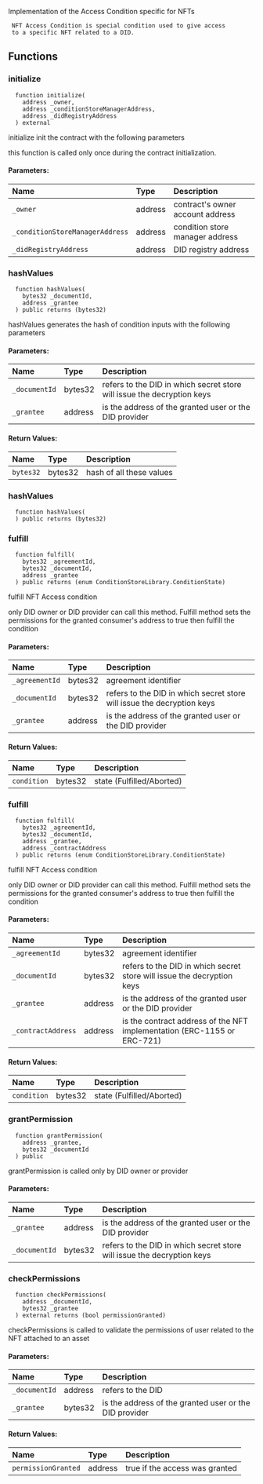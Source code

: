 
Implementation of the Access Condition specific for NFTs

     NFT Access Condition is special condition used to give access 
     to a specific NFT related to a DID.

## Functions
### initialize
```solidity
  function initialize(
    address _owner,
    address _conditionStoreManagerAddress,
    address _didRegistryAddress
  ) external
```
initialize init the 
      contract with the following parameters

this function is called only once during the contract
      initialization.

#### Parameters:
| Name | Type | Description                                                          |
| :--- | :--- | :------------------------------------------------------------------- |
|`_owner` | address | contract's owner account address
|`_conditionStoreManagerAddress` | address | condition store manager address
|`_didRegistryAddress` | address | DID registry address

### hashValues
```solidity
  function hashValues(
    bytes32 _documentId,
    address _grantee
  ) public returns (bytes32)
```
hashValues generates the hash of condition inputs 
       with the following parameters


#### Parameters:
| Name | Type | Description                                                          |
| :--- | :--- | :------------------------------------------------------------------- |
|`_documentId` | bytes32 | refers to the DID in which secret store will issue the decryption keys
|`_grantee` | address | is the address of the granted user or the DID provider

#### Return Values:
| Name                           | Type          | Description                                                                  |
| :----------------------------- | :------------ | :--------------------------------------------------------------------------- |
|`bytes32`| bytes32 | hash of all these values
### hashValues
```solidity
  function hashValues(
  ) public returns (bytes32)
```




### fulfill
```solidity
  function fulfill(
    bytes32 _agreementId,
    bytes32 _documentId,
    address _grantee
  ) public returns (enum ConditionStoreLibrary.ConditionState)
```
fulfill NFT Access condition

only DID owner or DID provider can call this
      method. Fulfill method sets the permissions 
      for the granted consumer's address to true then
      fulfill the condition

#### Parameters:
| Name | Type | Description                                                          |
| :--- | :--- | :------------------------------------------------------------------- |
|`_agreementId` | bytes32 | agreement identifier
|`_documentId` | bytes32 | refers to the DID in which secret store will issue the decryption keys
|`_grantee` | address | is the address of the granted user or the DID provider

#### Return Values:
| Name                           | Type          | Description                                                                  |
| :----------------------------- | :------------ | :--------------------------------------------------------------------------- |
|`condition`| bytes32 | state (Fulfilled/Aborted)
### fulfill
```solidity
  function fulfill(
    bytes32 _agreementId,
    bytes32 _documentId,
    address _grantee,
    address _contractAddress
  ) public returns (enum ConditionStoreLibrary.ConditionState)
```
fulfill NFT Access condition

only DID owner or DID provider can call this
      method. Fulfill method sets the permissions 
      for the granted consumer's address to true then
      fulfill the condition

#### Parameters:
| Name | Type | Description                                                          |
| :--- | :--- | :------------------------------------------------------------------- |
|`_agreementId` | bytes32 | agreement identifier
|`_documentId` | bytes32 | refers to the DID in which secret store will issue the decryption keys
|`_grantee` | address | is the address of the granted user or the DID provider
|`_contractAddress` | address | is the contract address of the NFT implementation (ERC-1155 or ERC-721)

#### Return Values:
| Name                           | Type          | Description                                                                  |
| :----------------------------- | :------------ | :--------------------------------------------------------------------------- |
|`condition`| bytes32 | state (Fulfilled/Aborted)
### grantPermission
```solidity
  function grantPermission(
    address _grantee,
    bytes32 _documentId
  ) public
```
grantPermission is called only by DID owner or provider


#### Parameters:
| Name | Type | Description                                                          |
| :--- | :--- | :------------------------------------------------------------------- |
|`_grantee` | address | is the address of the granted user or the DID provider
|`_documentId` | bytes32 | refers to the DID in which secret store will issue the decryption keys

### checkPermissions
```solidity
  function checkPermissions(
    address _documentId,
    bytes32 _grantee
  ) external returns (bool permissionGranted)
```
checkPermissions is called to validate the permissions of user related to the NFT attached to an asset


#### Parameters:
| Name | Type | Description                                                          |
| :--- | :--- | :------------------------------------------------------------------- |
|`_documentId` | address | refers to the DID 
|`_grantee` | bytes32 | is the address of the granted user or the DID provider

#### Return Values:
| Name                           | Type          | Description                                                                  |
| :----------------------------- | :------------ | :--------------------------------------------------------------------------- |
|`permissionGranted`| address | true if the access was granted
